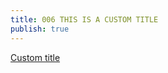 ```yaml
---
title: 006 THIS IS A CUSTOM TITLE
publish: true
---
```

[Custom title](https://docs.ole.dev/advanced/note-specific-settings/)
